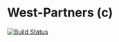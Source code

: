 # West-Partners (c)
[![Build Status](https://travis-ci.org/dallis/west_partners.png)](https://travis-ci.org/dallis/west_partners)